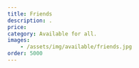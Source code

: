 ```yaml
---
title: Friends
description: .
price:
category: Available for all.
images: 
    - /assets/img/available/friends.jpg
order: 5000
---
```

